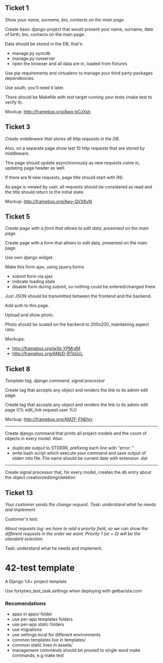 ## Ticket 1
_Show your name, surname, bio, contacts on the main page._

Create basic django-project that would present your name, surname, date of birth, bio, contacts on the main page. 

Data should be stored in the DB, that's:
- manage.py syncdb
- manage.py runserver
- open the browser and all data are in, loaded from fixtures

Use pip requirements and virtualenv to manage your third party packages dependencies.

Use south, you'll need it later.

There should be Makefile with test target running your tests (make test to verify it).

Mockup: http://framebox.org/Awq-bCzXsh

## Ticket 3
_Create middleware that stores all http requests in the DB._

Also, on a separate page show last 10 http requests that are stored by middleware.

This page should update asynchronously as new requests come in, updating page header as well.

If there are N new requests, page title should start with (N).

As page is viewed by user, all requests should be considered as read and the title should return to the initial state.

Mockup: http://framebox.org/Awv-QVXKyN

## Ticket 5
_Create page with a form that allows to edit data, presented on the main page._

Create page with a form that allows to edit data, presented on the main page.

Use own  django widget.

Make this form ajax, using jquery.forms

- submit form via ajax
- indicate loading state
- disable form during submit, so nothing could be entered/changed there

Just JSON should be transmitted between the frontend and the backend.

Add auth to this page.

Upload and show photo. 

Photo should be scaled on the backend to 200x200, maintaining aspect ratio.

Mockups:

- http://framebox.org/wSk-YPMrdM
- http://framebox.org/AMzD-BTbGcL
 
 ## Ticket 8
 _Template tag, django command, signal processor_

Create tag that accepts any object and renders the link to its admin edit page.

Create tag that accepts any object and renders the link to its admin edit page ({% edit_link request.user %})

Mockup: http://framebox.org/AMZF-FNEhjy

---

Create django command that prints all project models and the count of objects in every model.
Also:
- duplicate output to STDERR, prefixing each line with "error: "
- write bash script which execute your command and save output of stderr into file. File name should be current date with extension .dat

---
 
Create signal processor that, for every model, creates the db entry about the object creation/editing/deletion

 ## Ticket 13
_Your customer sends the change request. Task: understand what he needs and implement._

Customer's text:

_About requests log: we have to add a priortiy field, 
so we can show the different requests in the order we want. 
Priority 1 (or = 0) will be the standard selection._

Task: understand what he needs and implement.

42-test template
===========================

A Django 1.6+ project template

Use fortytwo_test_task.settings when deploying with getbarista.com

### Recomendations
* apps in apps/ folder
* use per-app templates folders
* use per-app static folders
* use migrations
* use settings.local for different environments
* common templates live in templates/
* common static lives in assets/
* management commands should be proxied to single word make commands, e.g make test

